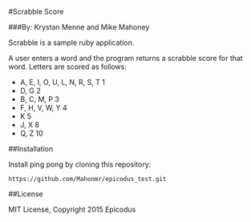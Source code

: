 #Scrabble Score

###By: Krystan Menne and Mike Mahoney

Scrabble is a sample ruby application.

A user enters a word and the program returns a scrabble score for that word. Letters are scored as follows:

* A, E, I, O, U, L, N, R, S, T       1
* D, G                               2
* B, C, M, P                         3
* F, H, V, W, Y                      4
* K                                  5
* J, X                               8
* Q, Z                               10

##Installation

Install ping pong by cloning this repository:
```
https://github.com/Mahonmr/epicodus_test.git
```

##License

MIT License, Copyright 2015 Epicodus
